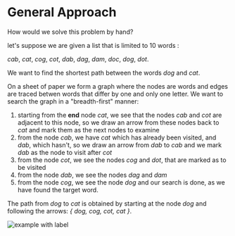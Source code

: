 # General Approach

How would we solve this problem by hand?

let's suppose we are given a list that is limited to 10 words : 

_cab_, _cat_, _cog_, _cot_, _dab_, _dag_, _dam_, _doc_, _dog_, _dot_.


We want to find the shortest path between the words _dog_ and _cat_.

On a sheet of paper we form a graph where the nodes are words and edges are traced betwen words that differ by one and only one letter. We want to search the graph in a "breadth-first" manner: 

1. starting from the __end__ node _cat_, we see that the nodes _cab_ and _cot_ are adjacent to this node, so we draw an arrow from these nodes back to _cat_ and mark them as the next nodes to examine
2. from the node _cab_, we have _cat_ which has already been visited, and  _dab_, which hasn't, so we draw an arrow from _dab_ to _cab_  and we mark _dab_ as the node to visit after _cot_
3. from the node _cot_, we see the nodes _cog_ and _dot_, that are marked as to be visited
4. from the node _dab_, we see the nodes _dag_ and _dam_
5. from the node _cog_, we see the node _dog_ and our search is done, as we have found the target word.

The path from _dog_ to _cat_ is obtained by starting at the node _dog_ and following the arrows: _{ dog, cog, cot, cat }_.


![example with label](/images/example-with-label.png)
